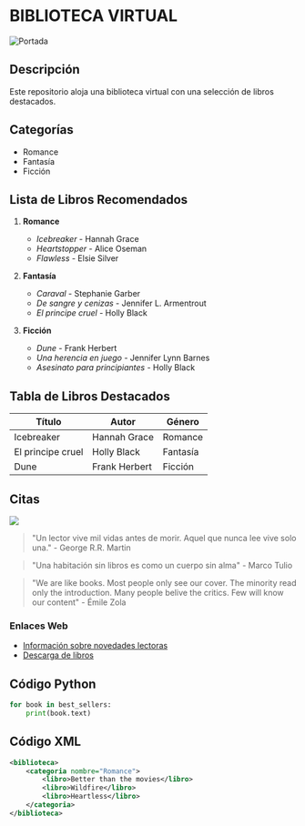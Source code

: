# BIBLIOTECA VIRTUAL 
![Portada](https://ethic.es/wp-content/uploads/2023/10/biblioteca.png)

## Descripción
Este repositorio aloja una biblioteca virtual con una selección de libros destacados.


## Categorías
* Romance
* Fantasía
* Ficción

## Lista de Libros Recomendados

1. **Romance**
    - *Icebreaker* - Hannah Grace
    - *Heartstopper* - Alice Oseman
    - *Flawless* - Elsie Silver

2. **Fantasía**
    - *Caraval* - Stephanie Garber
    - *De sangre y cenizas* - Jennifer L. Armentrout
    - *El principe cruel* - Holly Black

3. **Ficción**
    - *Dune* - Frank Herbert
    - *Una herencia en juego* - Jennifer Lynn Barnes
    - *Asesinato para principiantes* - Holly Black


## Tabla de Libros Destacados
| Título                       | Autor                   | Género           |
|------------------------------|--------------------------|------------------|
| Icebreaker         | Hannah Grace   | Romance          |
| El principe cruel | Holly Black       | Fantasía       |
| Dune                         | Frank Herbert           | Ficción  |

## Citas
<img src='/home/chugani/ets/imagenes/libro.png'>

> "Un lector vive mil vidas antes de morir. Aquel que nunca lee vive solo una." - George R.R. Martin

> "Una habitación sin libros es como un cuerpo sin alma" - Marco Tulio 

> "We are like books. Most people only see our cover. The minority read only the introduction. Many people belive the critics. Few will know our content" - Émile Zola

### Enlaces Web
- [Información sobre novedades lectoras](https://infoliteraria.com/)
- [Descarga de libros](https://allbooksworld.com/)

## Código Python
```python
for book in best_sellers:
    print(book.text)
```

## Código XML
```xml
<biblioteca>
    <categoria nombre="Romance">
        <libro>Better than the movies</libro>
        <libro>Wildfire</libro>
        <libro>Heartless</libro>
    </categoria>
</biblioteca>
```